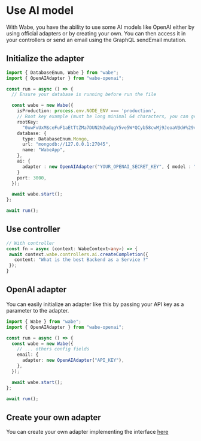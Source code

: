 # Use AI model

With Wabe, you have the ability to use some AI models like OpenAI either by using official adapters or by creating your own. You can then access it in your controllers or send an email using the GraphQL sendEmail mutation.

## Initialize the adapter

```ts
import { DatabaseEnum, Wabe } from "wabe";
import { OpenAIAdapter } from "wabe-openai";

const run = async () => {
  // Ensure your database is running before run the file

  const wabe = new Wabe({
    isProduction: process.env.NODE_ENV === 'production',
    // Root key example (must be long minimal 64 characters, you can generate it online)
    rootKey:
      "0uwFvUxM$ceFuF1aEtTtZMa7DUN2NZudqgY5ve5W*QCyb58cwMj9JeoaV@d#%29v&aJzswuudVU1%nAT+rxS0Bh&OkgBYc0PH18*",
    database: {
      type: DatabaseEnum.Mongo,
      url: "mongodb://127.0.0.1:27045",
      name: "WabeApp",
    },
    ai: {
      adapter : new OpenAIAdapter("YOUR_OPENAI_SECRET_KEY", { model : "gpt-4o" }),
    }
    port: 3000,
  });

  await wabe.start();
};

await run();
```

## Use controller

```ts
// With controller
const fn = async (context: WabeContext<any>) => {
 await context.wabe.controllers.ai.createCompletion({
   content: "What is the best Backend as a Service ?"
 });
}
```

## OpenAI adapter

You can easily initialize an adapter like this by passing your API key as a parameter to the adapter.

```ts
import { Wabe } from "wabe";
import { OpenAIAdapter } from "wabe-openai";

const run = async () => {
  const wabe = new Wabe({
    // ... others config fields
    email: {
      adapter: new OpenAIAdapter("API_KEY"),
    },
  });

  await wabe.start();
};

await run();
```

## Create your own adapter

You can create your own adapter implementing the interface [here](https://github.com/palixir/wabe/blob/main/packages/wabe/src/ai/interface.ts)
